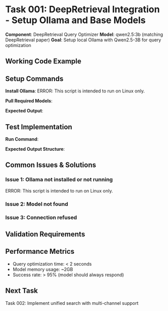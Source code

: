 # Task 001: DeepRetrieval Integration - Setup Ollama and Base Models

**Component**: DeepRetrieval Query Optimizer
**Model**: qwen2.5:3b (matching DeepRetrieval paper)
**Goal**: Setup local Ollama with Qwen2.5-3B for query optimization

## Working Code Example



## Setup Commands

**Install Ollama**:
ERROR: This script is intended to run on Linux only.

**Pull Required Models**:


**Expected Output**:


## Test Implementation

**Run Command**:


**Expected Output Structure**:


## Common Issues & Solutions

### Issue 1: Ollama not installed or not running
ERROR: This script is intended to run on Linux only.

### Issue 2: Model not found


### Issue 3: Connection refused


## Validation Requirements



## Performance Metrics

- Query optimization time: < 2 seconds
- Model memory usage: ~2GB
- Success rate: > 95% (model should always respond)

## Next Task
Task 002: Implement unified search with multi-channel support
